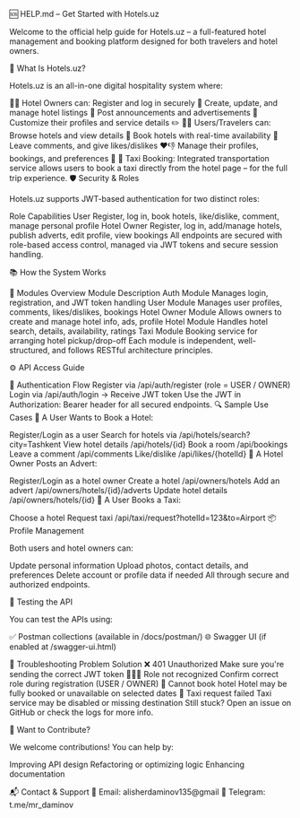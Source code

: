 🆘 HELP.md – Get Started with Hotels.uz

Welcome to the official help guide for Hotels.uz – a full-featured hotel management and booking 
platform designed for both travelers and hotel owners.

🏨 What Is Hotels.uz?

Hotels.uz is an all-in-one digital hospitality system where:

🧑‍💼 Hotel Owners can:
Register and log in securely 🔐
Create, update, and manage hotel listings 🏨
Post announcements and advertisements 📢
Customize their profiles and service details ✏️
🧍‍♂️ Users/Travelers can:
Browse hotels and view details 📱
Book hotels with real-time availability 📆
Leave comments, and give likes/dislikes ❤️👎
Manage their profiles, bookings, and preferences 👤
🚕 Taxi Booking: Integrated transportation service allows users to book a taxi directly from the hotel page – for the full trip experience.
🛡️ Security & Roles

Hotels.uz supports JWT-based authentication for two distinct roles:

Role	Capabilities
User	Register, log in, book hotels, like/dislike, comment, manage personal profile
Hotel Owner	Register, log in, add/manage hotels, publish adverts, edit profile, view bookings
All endpoints are secured with role-based access control, managed via JWT tokens and secure session handling.

📚 How the System Works

🧩 Modules Overview
Module	Description
Auth Module	Manages login, registration, and JWT token handling
User Module	Manages user profiles, comments, likes/dislikes, bookings
Hotel Owner Module	Allows owners to create and manage hotel info, ads, profile
Hotel Module	Handles hotel search, details, availability, ratings
Taxi Module	Booking service for arranging hotel pickup/drop-off
Each module is independent, well-structured, and follows RESTful architecture principles.

⚙️ API Access Guide

🔑 Authentication Flow
Register via /api/auth/register (role = USER / OWNER)
Login via /api/auth/login → Receive JWT token
Use the JWT in Authorization: Bearer <token> header for all secured endpoints.
🔍 Sample Use Cases
📌 A User Wants to Book a Hotel:

Register/Login as a user
Search for hotels via /api/hotels/search?city=Tashkent
View hotel details /api/hotels/{id}
Book a room /api/bookings
Leave a comment /api/comments
Like/dislike /api/likes/{hotelId}
📢 A Hotel Owner Posts an Advert:

Register/Login as a hotel owner
Create a hotel /api/owners/hotels
Add an advert /api/owners/hotels/{id}/adverts
Update hotel details /api/owners/hotels/{id}
🚖 A User Books a Taxi:

Choose a hotel
Request taxi /api/taxi/request?hotelId=123&to=Airport
📦 Profile Management

Both users and hotel owners can:

Update personal information
Upload photos, contact details, and preferences
Delete account or profile data if needed
All through secure and authorized endpoints.

🧪 Testing the API

You can test the APIs using:

✅ Postman collections (available in /docs/postman/)
🌐 Swagger UI (if enabled at /swagger-ui.html)

📌 Troubleshooting
Problem	Solution
❌ 401 Unauthorized	Make sure you're sending the correct JWT token
🧑‍🤝‍🧑 Role not recognized	Confirm correct role during registration (USER / OWNER)
🏨 Cannot book hotel	Hotel may be fully booked or unavailable on selected dates
🚕 Taxi request failed	Taxi service may be disabled or missing destination
Still stuck? Open an issue on GitHub or check the logs for more info.

👥 Want to Contribute?

We welcome contributions! You can help by:

Improving API design
Refactoring or optimizing logic
Enhancing documentation

📬 Contact & Support
📧 Email: alisherdaminov135@gmail
👥 Telegram: t.me/mr_daminov
